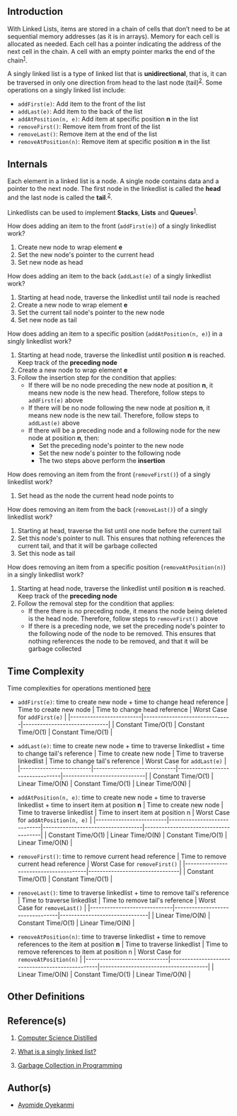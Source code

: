 ## Introduction
With Linked Lists, items are stored in a chain of cells that don’t need to be at sequential memory addresses (as it is in arrays). Memory for each cell is allocated as needed. Each cell has a pointer indicating the address of the next cell in the chain. A cell with an empty pointer marks the end of the chain<sup>[1](https://github.com/oyekanmiayo/data-structures-all-langs/tree/add-list-impl/linkedlist/singly#references)</sup>.

A singly linked list is a type of linked list that is **unidirectional**, that is, it can be traversed in only one direction from head to the last node (tail)<sup>[2](https://github.com/oyekanmiayo/data-structures-all-langs/tree/add-list-impl/linkedlist/singly#references)</sup>. Some operations on a singly linked list include:
* `addFirst(e)`: Add item to the front of the list
* `addLast(e)`: Add item to the back of the list
* `addAtPosition(n, e)`: Add item at specific position **n** in the list
* `removeFirst()`: Remove item from front of the list
* `removeLast()`: Remove item at the end of the list
* `removeAtPosition(n)`: Remove item at specific position **n** in the list

## Internals
Each element in a linked list is a node. A single node contains data and a pointer to the next node. The first node in the linkedlist is called the **head** and the last node is called the **tail**.<sup>[2](https://github.com/oyekanmiayo/data-structures-all-langs/tree/add-list-impl/linkedlist/singly#references)</sup>.

Linkedlists can be used to implement **Stacks**, **Lists** and **Queues**<sup>[1](https://github.com/oyekanmiayo/data-structures-all-langs/tree/add-list-impl/linkedlist/singly#references)</sup>.

How does adding an item to the front (`addFirst(e)`) of a singly linkedlist work?
1. Create new node to wrap element **e** 
2. Set the new node's pointer to the current head
3. Set new node as head

How does adding an item to the back (`addLast(e)` of a singly linkedlist work?
1. Starting at head node, traverse the linkedlist until tail node is reached
2. Create a new node to wrap element **e** 
3. Set the current tail node's pointer to the new node
4. Set new node as tail

How does adding an item to a specific position (`addAtPosition(n, e)`) in a singly linkedlist work?
1. Starting at head node, traverse the linkedlist until position **n** is reached. Keep track of the **preceding node**
2. Create a new node to wrap element **e** 
3. Follow the insertion step for the condition that applies:
    * If there will be no node preceding the new node at position **n**, it means new node is the new head. Therefore, follow steps to `addFirst(e)` above
    * If there will be no node following the new node at position **n**, it means new node is the new tail. Therefore, follow steps to `addLast(e)` above
    * If there will be a preceding node and a following node for the new node at position **n**, then:
        - Set the preceding node's pointer to the new node
        - Set the new node's pointer to the following node
        - The two steps above perform the **insertion**

How does removing an item from the front (`removeFirst()`) of a singly linkedlist work?
1. Set head as the node the current head node points to

How does removing an item from the back (`removeLast()`) of a singly linkedlist work?
1. Starting at head, traverse  the list until one node before the current tail
2. Set this node's pointer to null. This ensures that nothing references the current tail, and that it will be garbage collected
3. Set this node as tail

How does removing an item from a specific position (`removeAtPosition(n)`) in a singly linkedlist work?
1. Starting at head node, traverse the linkedlist until position **n** is reached. Keep track of the **preceding node**
2. Follow the removal step for the condition that applies:
    * If there there is no preceding node, it means the node being deleted is the head node. Therefore, follow steps to `removeFirst()` above
    * If there is a preceding node, we set the preceding node's pointer to the following node of the node to be removed. This ensures that nothing references the node to be removed, and that it will be garbage collected

## Time Complexity
Time complexities for operations mentioned [here]()

* `addFirst(e)`: time to create new node + time to change head reference
   | Time to create new node | Time to change head reference | Worst Case for `addFirst(e)` |
   |-------------------------|-------------------------------|------------------------------|
   | Constant Time/O(1)      | Constant Time/O(1)            | Constant Time/O(1)           |

* `addLast(e)`: time to create new node + time to traverse linkedlist + time to change tail's reference
   | Time to create new node | Time to traverse linkedlist | Time to change tail's reference | Worst Case for `addLast(e)` |
   |-------------------------|-----------------------------|---------------------------------|-----------------------------|
   | Constant Time/O(1)      | Linear Time/O(N)            | Constant Time/O(1)              | Linear Time/O(N)            |

* `addAtPosition(n, e)`: time to create new node + time to traverse linkedlist + time to insert item at position **n**
   | Time to create new node | Time to traverse linkedlist | Time to insert item at position n | Worst Case for `addAtPosition(n, e)` |
   |-------------------------|-----------------------------|-----------------------------------|--------------------------------------|
   | Constant Time/O(1)      | Linear Time/O(N)            | Constant Time/O(1)                | Linear Time/O(N)                     |

* `removeFirst()`: time to remove current head reference
   | Time to remove current head reference | Worst Case for `removeFirst()` |
   |---------------------------------------|--------------------------------|
   | Constant Time/O(1)                    | Constant Time/O(1)             |

* `removeLast()`: time to traverse linkedlist + time to remove tail's reference
   | Time to traverse linkedlist | Time to remove tail's reference | Worst Case for `removeLast()` |
   |-----------------------------|---------------------------------|-------------------------------|
   | Linear Time/O(N)            | Constant Time/O(1)              | Linear Time/O(N)              |

* `removeAtPosition(n)`: time to traverse linkedlist + time to remove references to the item at position **n**
   | Time to traverse linkedlist | Time to remove references to item at position n | Worst Case for `removeAtPosition(n)` |
   |-----------------------------|-------------------------------------------------|--------------------------------------|
   | Linear Time/O(N)            | Constant Time/O(1)                              | Linear Time/O(N)                     |

## Other Definitions

## Reference(s)
1. [Computer Science Distilled](https://www.amazon.co.uk/Computer-Science-Distilled-Computational-Problems/dp/0997316020/ref=sr_1_1?adgrpid=52658140545&dchild=1&gclid=Cj0KCQjw8fr7BRDSARIsAK0Qqr6bz1aEFd_X517mpcZBAGaDJaeg-WARxB6mwEMMtupTPnTGI0a-1SIaAmH5EALw_wcB&hvadid=259122221401&hvdev=c&hvlocint=9041110&hvlocphy=1010294&hvnetw=g&hvqmt=e&hvrand=6311385300851562426&hvtargid=kwd-297429021778&hydadcr=17613_1817768&keywords=computer+science+distilled&qid=1602170396&sr=8-1&tag=googhydr-21)

2. [What is a singly linked list?](https://www.educative.io/edpresso/what-is-a-singly-linked-list)

3. [Garbage Collection in Programming](https://www.freecodecamp.org/news/a-guide-to-garbage-collection-in-programming/)

## Author(s)
* [Ayomide Oyekanmi](https://github.com/oyekanmiayo)
